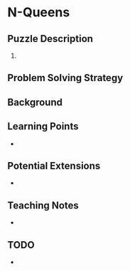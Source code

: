 # N-Queens

## Puzzle Description
1.

## Problem Solving Strategy
### 

## Background

## Learning Points
-

## Potential Extensions
-

## Teaching Notes
-

## TODO
-
